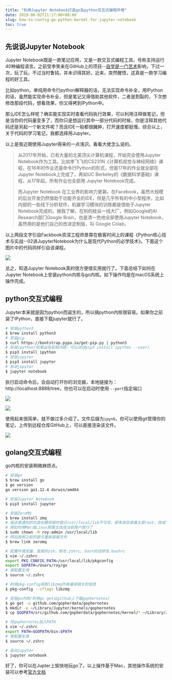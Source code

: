 ```yaml
---
title: "利用Jupyter Notebook打造go及python交互式编程环境"
date: 2019-06-02T21:17:00+08:00
slug: how-to-config-go-python-kernel-for-jupyter-notebook
toc: true
---
```


## 先说说Jupyter Notebook
Jupyter Notebook既是一款笔记应用，又是一款交互式编程工具，号称支持运行40种编程语言。之前受李笑来在GitHub上的项目--[自学是一门艺术](https://github.com/selfteaching/the-craft-of-selfteaching)影响，下过一次，玩了玩，不过当时鲁钝，并未识得其好。近来，突然醒悟，这真是一款学习编程的好工具。

比如python。单纯用命令行python解释器的话，无法实现命令补全，用IPython的话，虽然能实现命令补全，但是笔记又得借助其他软件，二者是割裂的，下次想修改那段代码，想看效果，你又得拷到IPython中。

那么IDE怎么样呢？确实能实现实时查看代码执行效果，可以利用注释做笔记，但是当你的代码量变多了，而你只是想运行其中一部分代码的时候，你是注释其他代码还是另起一个新文件呢？而且IDE一般都很臃肿，打开速度都挺慢。综合以上，关于代码的学习笔记，我都选择用Jupyter。

以上是我近期使用Jupyter得来的一点浅识。看看大佬怎么说的。

> 从2017年开始，已有大量的北美顶尖计算机课程，开始完全使用Jupyter Notebook作为工具。比如李⻜⻜的CS231N《计算机视觉与神经网络》课程，在16年时作业还是命令行Python的形式，但是17年的作业就全部在Jupyter Notebook上完成了。再如UC Berkeley的《数据科学基础》课程，从17年起，所有作业也全部用 Jupyter Notebook完成。
> 
> 而Jupyter Notebook 在工业界的影响力更甚。在Facebook，虽然大规模的后台开发仍然借助于功能⻬全的IDE，但是几乎所有的中小型程序，比如内部的一些线下分析软件，机器学习模块的训练都是借助于Jupyter Notebook完成的。据我了解，在别的硅谷一线大厂，例如Google的AI Research部⻔Google Brain，也是清一色地全部使用Jupyter Notebook，虽然用的是他们自己的改进定制版，叫 Google Colab。

以上两段文字引自Fackbook资深工程师景霄在极客时间上的课程《Python核心技术与实战--02讲JupyterNotebook为什么是现代Python的必学技术》。下面这个图片中的代码同样引自该课程。

![](http://ww4.sinaimg.cn/large/006tNc79ly1g3n1fh589cj30oy0d2zlr.jpg)

总之，知道Jupyter Notebook真的很方便很实用就行了。下面总结下如何在Jupyter Notebook上安装python内核与go内核。如下操作均是在macOS系统上操作完成。

## python交互式编程

Jupyter本来就是因为python而诞生的，所以搞python内核很容易。如果你之前装了IPython，直接下载jupyter就行了。

```bash
# 安装python3
$ brew install python3
# 安装pip
$ curl https://bootstrap.pypa.io/get-pip.py | python3
# 安装ipython(如果出现权限问题，可以试试pip3 install ipython --user)
$ pip3 install ipython
# 安装jupyter
$ pip3 install jupyter
# 启动jupyter
$ jupyter notebook
```
执行启动命令后，会自动打开你的浏览器，本地链接为：http://localhost:8888/tree，你也可以在启动时使用 `--port`指定端口

![](http://ww4.sinaimg.cn/large/006tNc79ly1g3n36ir7boj30rq09cjsp.jpg)

![](http://ww2.sinaimg.cn/large/006tNc79ly1g3n39wpsa4j30rd063408.jpg)

使用起来很简单，就不做过多介绍了。文件后缀为`ipynb`，你可以使用git管理你的笔记，上传到远程仓库GitHub上，可以直接渲染该文件。

![](http://ww4.sinaimg.cn/large/006tNc79ly1g3n4da1adyj30ru0hwmze.jpg)


## golang交互式编程

go内核的安装稍微麻烦点。

```bash
# 安装go
$ brew install go
$ go version
go version go1.12.4 darwin/amd64

# 安装Jupyter Notebook
$ pip3 install jupyter

# 安装ZeroMQ
$ brew install zmq
# 我这里遇到的坑是创建软链时提示/usr/local/lib不可写，原来该目录属主是root，改成个人账户就行了
# 假如你用Mac或Linux把属主改成当前用户就行了
$ sudo chown -R roy:admin /usr/local/lib
# 然后按照之前的提示重新链接文件
$ brew link zeromq

# 配置环境变量，我用的zsh，修改.zshrc; bash的话修改.bashrc
$ vim ~/.zshrc
export PKG_CONFIG_PATH=/usr/local/lib/pkgconfig
export GOPATH=/Users/roy/go 
# 使配置生效
$ source ~/.zshrc

# 利用pkg-config获取libzmq所有编译相关的信息
$ pkg-config --cflags libzmq

# 安装go内核(利用go get从github上下载gophernotes)
$ go get -u github.com/gopherdata/gophernotes 
$ mkdir -p ~/Library/Jupyter/kernels/gophernotes
$ cp $GOPATH/src/github.com/gopherdata/gophernotes/kernel/* ~/Library/Jupyter/kernels/gophernotes

# 将gophernotes加入PATH
$ vim ~/.zshrc
export PATH=$GOPATH/bin:$PATH
# 使配置生效
$ source ~/.zshrc

# 启动jupyter
$ jupyter notebook
```

好了，你可以在Jupter上愉快地玩go了。以上操作基于Mac，其他操作系统的安装可以参考[官方文档](https://github.com/gopherdata/gophernotes)
